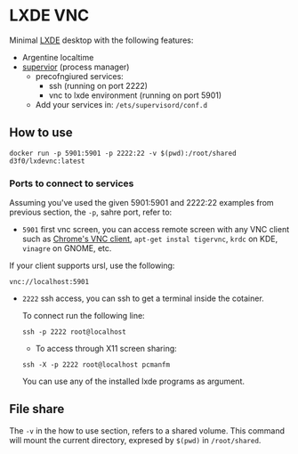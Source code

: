 # LXDE VNC

Minimal [LXDE](http://lxde.org) desktop with the following features:
 - Argentine localtime
 - [supervior](http://supervisord.org/) (process manager)
    - precofngiured services:
        - ssh (running on port 2222)
        - vnc to lxde environment (running on port 5901)
    - Add your services in: `/ets/supervisord/conf.d`

## How to use

```
docker run -p 5901:5901 -p 2222:22 -v $(pwd):/root/shared d3f0/lxdevnc:latest
```

### Ports to connect to services

Assuming you've used the given 5901:5901 and 2222:22 examples from previous section, the `-p`, sahre port, refer to:
 * `5901` first vnc screen, you can access remote screen with any VNC client such as [Chrome's VNC client](https://chrome.google.com/webstore/detail/vnc%C2%AE-viewer-for-google-ch/iabmpiboiopbgfabjmgeedhcmjenhbla), `apt-get instal tigervnc`, `krdc` on KDE, `vinagre` on GNOME, etc.

 If your client supports ursl, use the following:

    vnc://localhost:5901

 * `2222` ssh access, you can ssh to get a terminal inside the cotainer.

    To connect run the following line:

    ```
    ssh -p 2222 root@localhost
    ```

    - To access through X11 screen sharing:

    ```
    ssh -X -p 2222 root@localhost pcmanfm
    ```

    You can use any of the installed lxde programs as argument.



## File share

The `-v` in the how to use section, refers to a shared volume. This command will mount the current directory, expresed by `$(pwd)` in `/root/shared`.